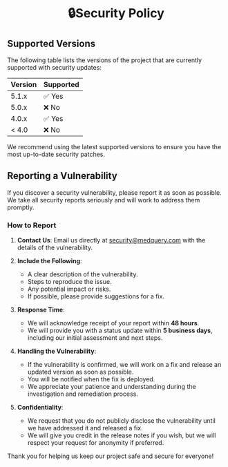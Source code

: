 ﻿<div align='center'>

# 🔒Security Policy

</div>

## Supported Versions

The following table lists the versions of the project that are currently supported with security updates:

| Version | Supported          |
| ------- | ------------------ |
| 5.1.x   | ✅ Yes             |
| 5.0.x   | ❌ No              |
| 4.0.x   | ✅ Yes             |
| < 4.0   | ❌ No              |

We recommend using the latest supported versions to ensure you have the most up-to-date security patches.

## Reporting a Vulnerability

If you discover a security vulnerability, please report it as soon as possible. We take all security reports seriously and will work to address them promptly.

### How to Report

1. **Contact Us**: Email us directly at [security@medquery.com](mailto:security@medquery.com) with the details of the vulnerability.
2. **Include the Following**:
   - A clear description of the vulnerability.
   - Steps to reproduce the issue.
   - Any potential impact or risks.
   - If possible, please provide suggestions for a fix.

3. **Response Time**: 
   - We will acknowledge receipt of your report within **48 hours**.
   - We will provide you with a status update within **5 business days**, including our initial assessment and next steps.

4. **Handling the Vulnerability**:
   - If the vulnerability is confirmed, we will work on a fix and release an updated version as soon as possible.
   - You will be notified when the fix is deployed.
   - We appreciate your patience and understanding during the investigation and remediation process.

5. **Confidentiality**: 
   - We request that you do not publicly disclose the vulnerability until we have addressed it and released a fix.
   - We will give you credit in the release notes if you wish, but we will respect your request for anonymity if preferred.

Thank you for helping us keep our project safe and secure for everyone!
